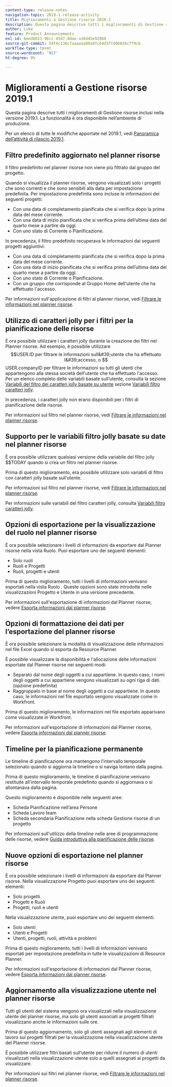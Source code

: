 ```yaml
---
content-type: release-notes
navigation-topic: 2019-1-release-activity
title: Miglioramenti a Gestione risorse 2019.1
description: Questa pagina descrive tutti i miglioramenti di Gestione risorse inclusi nella versione 2019.1. La funzionalità è ora disponibile nell’ambiente di produzione.
author: Luke
feature: Product Announcements
exl-id: 6eed6023-96cc-45d7-8dae-a36d45e92068
source-git-commit: 54f4c136cfaaaaaa90a4fc64d3ffd06816cff9cb
workflow-type: tm+mt
source-wordcount: '917'
ht-degree: 0%

---
```


# Miglioramenti a Gestione risorse 2019.1

Questa pagina descrive tutti i miglioramenti di Gestione risorse inclusi nella versione 2019.1. La funzionalità è ora disponibile nell’ambiente di produzione.

Per un elenco di tutte le modifiche apportate nel 2019.1, vedi [Panoramica dell’attività di rilascio 2019.1](../../../../product-announcements/product-releases/quarterly-release-archive/2019.1-release-activity/2019.1-release-activity-overview.md).

## Filtro predefinito aggiornato nel planner risorse

Il filtro predefinito nel planner risorse non viene più filtrato dal gruppo del progetto.

Quando si visualizza il planner risorse, vengono visualizzati solo i progetti che sono correnti e che sono sensibili alla data per impostazione predefinita. Per impostazione predefinita sono incluse le informazioni dei seguenti progetti:

* Con una data di completamento pianificata che si verifica dopo la prima data del mese corrente.
* Con una data di inizio pianificata che si verifica prima dell’ultima data del quarto mese a partire da oggi.
* Con uno stato di Corrente o Pianificazione.

In precedenza, il filtro predefinito recuperava le informazioni dai seguenti progetti aggiuntivi:

* Con una data di completamento pianificata che si verifica dopo la prima data del mese corrente.
* Con una data di inizio pianificata che si verifica prima dell’ultima data del quarto mese a partire da oggi.
* Con uno stato di Corrente o Pianificazione.
* Con un gruppo che corrisponde al Gruppo Home dell&#39;utente che ha effettuato l&#39;accesso.

Per informazioni sull&#39;applicazione di filtri al planner risorse, vedi [Filtrare le informazioni nel planner risorse](../../../../resource-mgmt/resource-planning/filter-resource-planner.md).

## Utilizzo di caratteri jolly per i filtri per la pianificazione delle risorse

È ora possibile utilizzare i caratteri jolly durante la creazione dei filtri nel Planner risorse. Ad esempio, è possibile utilizzare $$USER.ID per filtrare le informazioni sull&#39;utente che ha effettuato l&#39;accesso, o $$USER.companyID per filtrare le informazioni su tutti gli utenti che appartengono alla stessa società dell&#39;utente che ha effettuato l&#39;accesso. Per un elenco completo delle variabili basate sull’utente, consulta la sezione [Variabili del filtro dei caratteri jolly basate su utente](../../../../reports-and-dashboards/reports/reporting-elements/understand-wildcard-filter-variables.md#user-based-variables) sezione [Variabili filtro caratteri jolly](../../../../reports-and-dashboards/reports/reporting-elements/understand-wildcard-filter-variables.md).

In precedenza, i caratteri jolly non erano disponibili per i filtri di pianificazione delle risorse.

Per informazioni sul filtro nel planner risorse, vedi [Filtrare le informazioni nel planner risorse](../../../../resource-mgmt/resource-planning/filter-resource-planner.md).

<!--
<iframe class="mt-media" src="assets/290697527?title=0&byline=0&portrait=0" width="640px" height="360px" frameborder="0" allowfullscreen></iframe>
-->

## Supporto per le variabili filtro jolly basate su date nel planner risorse

È ora possibile utilizzare qualsiasi versione della variabile del filtro jolly $$TODAY quando si crea un filtro nel planner risorse.

Prima di questo miglioramento, era possibile utilizzare solo variabili di filtro con caratteri jolly basate sull’utente.

Per informazioni sul filtro nel planner risorse, vedi [Filtrare le informazioni nel planner risorse](../../../../resource-mgmt/resource-planning/filter-resource-planner.md).

Per informazioni sulle variabili del filtro caratteri jolly, consulta [Variabili filtro caratteri jolly](../../../../reports-and-dashboards/reports/reporting-elements/understand-wildcard-filter-variables.md).

## Opzioni di esportazione per la visualizzazione del ruolo nel planner risorse

È ora possibile selezionare i livelli di informazioni da esportare dal Planner risorse nella vista Ruolo. Puoi esportare uno dei seguenti elementi:

* Solo ruoli
* Ruoli e Progetti
* Ruoli, progetti e utenti

Prima di questo miglioramento, tutti i livelli di informazioni venivano esportati nella vista Ruolo . Queste opzioni sono state introdotte nelle visualizzazioni Progetto e Utente in una versione precedente.

Per informazioni sull&#39;esportazione di informazioni dal Planner risorse, vedere [Esporta informazioni dal planner risorse](../../../../resource-mgmt/resource-planning/export-resource-planner.md).

## Opzioni di formattazione dei dati per l’esportazione del planner risorse

È ora possibile selezionare la modalità di visualizzazione delle informazioni nel file Excel quando si esporta da Resource Planner.

È possibile visualizzare la disponibilità e l&#39;allocazione delle informazioni esportate dal Planner risorse nei seguenti modi:

* Separato dal nome degli oggetti a cui appartiene. In questo caso, i nomi degli oggetti a cui appartiene vengono visualizzati su ogni riga di dati. (opzione predefinita)
* Raggruppato in base al nome degli oggetti a cui appartiene. In questo caso, le informazioni nel file esportato vengono visualizzate come in Workfront.

Prima di questo miglioramento, le informazioni nel file esportato apparivano come visualizzate in Workfront.

Per informazioni sull&#39;esportazione di informazioni dal Planner risorse, vedere [Esporta informazioni dal planner risorse](../../../../resource-mgmt/resource-planning/export-resource-planner.md).

## Timeline per la pianificazione permanente

Le timeline di pianificazione ora mantengono l’intervallo temporale selezionato quando si aggiorna la timeline o si naviga lontano dalla pagina.

Prima di questo miglioramento, le timeline di pianificazione venivano restituite all’intervallo temporale predefinito quando si aggiornava o si allontanava dalla pagina.

Questo miglioramento è disponibile nelle seguenti aree:

* Scheda Pianificazione nell’area Persone
* Scheda Lavoro team
* Scheda secondaria Pianificazione nella scheda Gestione risorse di un progetto

Per informazioni sull&#39;utilizzo della timeline nelle aree di programmazione delle risorse, vedere [Guida introduttiva alla pianificazione delle risorse](../../../../resource-mgmt/resource-scheduling/get-started-resource-scheduling.md).

## Nuove opzioni di esportazione nel planner risorse

È ora possibile selezionare i livelli di informazioni da esportare dal Planner risorse. Nella visualizzazione Progetto puoi esportare uno dei seguenti elementi:

* Solo progetti
* Progetti e Ruoli
* Progetti, ruoli e utenti

Nella visualizzazione utente, puoi esportare uno dei seguenti elementi:

* Solo utenti
* Utenti e Progetti
* Utenti, progetti, ruoli, attività e problemi

Prima di questo miglioramento, tutti i livelli di informazioni venivano esportati per impostazione predefinita in tutte le visualizzazioni di Resource Planner.

Per informazioni sull&#39;esportazione di informazioni dal Planner risorse, vedere [Esporta informazioni dal planner risorse](../../../../resource-mgmt/resource-planning/export-resource-planner.md).

## Aggiornamento alla visualizzazione utente nel planner risorse

Tutti gli utenti del sistema vengono ora visualizzati nella visualizzazione utente del planner risorse, ma solo gli utenti associati ai progetti filtrati visualizzano anche le informazioni sulle ore.

Prima di questo aggiornamento, solo gli utenti assegnati agli elementi di lavoro sui progetti filtrati per la visualizzazione nella visualizzazione utente del Planner risorse.

È possibile utilizzare filtri basati sull’utente per ridurre il numero di utenti visualizzati nella visualizzazione utente solo a quelli assegnati ai progetti da visualizzare.

Per informazioni sui filtri nel planner risorse, vedi [Filtrare le informazioni nel planner risorse](../../../../resource-mgmt/resource-planning/filter-resource-planner.md).
